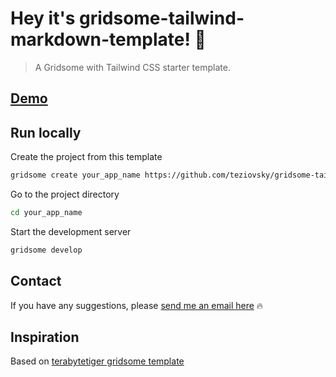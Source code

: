 # Hey it's gridsome-tailwind-markdown-template! 🤝

> A Gridsome with Tailwind CSS starter template.

## [Demo](https://jakubsoboczynski.pl)

## Run locally

Create the project from this template

```bash
gridsome create your_app_name https://github.com/teziovsky/gridsome-tailwind-markdown-template.git
```

Go to the project directory

```bash
cd your_app_name
```

Start the development server

```bash
gridsome develop
```

## Contact

If you have any suggestions, please [send me an email here](mailto:kontakt@jakubsoboczynski.pl) 🔥

## Inspiration

Based on [terabytetiger gridsome template](https://github.com/terabytetiger/gridsome-starter-twblog)